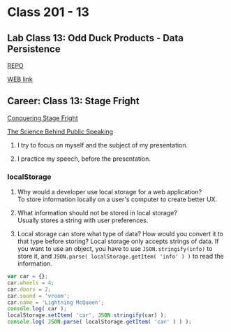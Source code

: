 # Class 201 - 13

## Lab Class 13: Odd Duck Products - Data Persistence

[REPO](https://github.com/VMO2020/odd-duck)

[WEB link](https://vmo2020.github.io/odd-duck/)

## Career: Class 13: Stage Fright

[Conquering Stage Fright](https://adaa.org/understanding-anxiety/social-anxiety-disorder/treatment/conquering-stage-fright)

[The Science Behind Public Speaking](https://www.scienceofpeople.com/public-speaking-tips/)  

1. I try to focus on myself and the subject of my presentation.  

2. I practice my speech, before the presentation.  

### localStorage

1. Why would a developer use local storage for a web application?  
To store information locally on a user's computer to create better UX.

2. What information should not be stored in local storage?  
Usually stores a string with user preferences.

3. Local storage can store what type of data? How would you convert it to that type before storing?
Local storage only accepts strings of data. If you want to use an object, you have to use `JSON.stringify(info)` to store it, and `JSON.parse( localStorage.getItem( 'info' ) )` to read the information.

```js
var car = {};
car.wheels = 4;
car.doors = 2;
car.sound = 'vroom';
car.name = 'Lightning McQueen';
console.log( car );
localStorage.setItem( 'car', JSON.stringify(car) );
console.log( JSON.parse( localStorage.getItem( 'car' ) ) );
```
